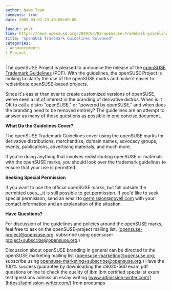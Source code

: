 ```yaml
---
author: News Team
comments: true
date: 2009-03-02 23:40:08+00:00

layout: post
link: https://news.opensuse.org/2009/03/02/opensuse-trademark-guidelines-released/
title: "openSUSE Trademark Guidelines Released"
categories:
- Announcements
- Project
---
```

The openSUSE Project is pleased to announce the release of the [openSUSE Trademark Guidelines](http://en.opensuse.org/Image:OpenSUSE_Trademark_Guidelines.pdf) (PDF). With the guidelines, the openSUSE Project is looking to clarify the use of the openSUSE marks and make it easier to redistribute openSUSE-based projects.

Since it's easier than ever to create customized versions of openSUSE, we've seen a lot of interest in the branding of derivative distros. When is it OK to call a distro "openSUSE," or "powered by openSUSE," and when does the branding need to be removed entirely? The guidelines are an attempt to answer as many of those questions as possible in one concise document.

**What Do the Guidelines Cover?**

The openSUSE Trademark Guidelines cover using the openSUSE marks for derivative distributions, merchandise, domain names, advocacy groups, events, publications, advertising materials, and much more.

If you're doing anything that involves redistributing openSUSE or materials with the openSUSE marks, you should look over the trademark guidelines to ensure that your use is permitted.

**Seeking Special Permission**

If you want to use the official openSUSE marks, but fall outside the permitted uses_ _it is still possible to get permission. If you'd like to seek special permisison, send an email to [permission@novell.com](mailto:permission@novell.com) with your contact information and an explanation of the situation.

**Have Questions?**

For discussion of the guidelines and policies around the openSUSE marks, feel free to ask on the openSUSE-project mailing list. (opensuse-project@opensuse.org, subscribe using opensuse-[project+subscribe@opensuse.org](mailto:project+subscribe@opensuse.org).)

Discussion about openSUSE branding in general can be directed to the openSUSE marketing mailing list (opensuse-marketing@opensuse.org, subscribe using [opensuse-marketing+subscribe@opensuse.org](mailto:opensuse-marketing+subscribe@opensuse.org).) Have the 100% success guarantee by downloading the c9020-560 exam pdf questions online to check the quality of ibm ibm certified specialist exam test questions admission essay writing [www.admission-writer.com/](https://admission-writer.com/) from produmps		
